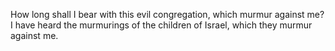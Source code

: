How long shall I bear with this evil congregation, which murmur against me? I have heard the murmurings of the children of Israel, which they murmur against me.
